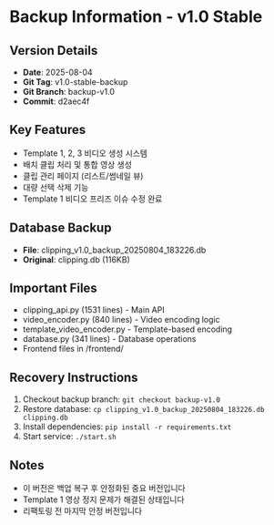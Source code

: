 # Backup Information - v1.0 Stable

## Version Details
- **Date**: 2025-08-04
- **Git Tag**: v1.0-stable-backup  
- **Git Branch**: backup-v1.0
- **Commit**: d2aec4f

## Key Features
- Template 1, 2, 3 비디오 생성 시스템
- 배치 클립 처리 및 통합 영상 생성
- 클립 관리 페이지 (리스트/썸네일 뷰)
- 대량 선택 삭제 기능
- Template 1 비디오 프리즈 이슈 수정 완료

## Database Backup
- **File**: clipping_v1.0_backup_20250804_183226.db
- **Original**: clipping.db (116KB)

## Important Files
- clipping_api.py (1531 lines) - Main API
- video_encoder.py (840 lines) - Video encoding logic
- template_video_encoder.py - Template-based encoding
- database.py (341 lines) - Database operations
- Frontend files in /frontend/

## Recovery Instructions
1. Checkout backup branch: `git checkout backup-v1.0`
2. Restore database: `cp clipping_v1.0_backup_20250804_183226.db clipping.db`
3. Install dependencies: `pip install -r requirements.txt`
4. Start service: `./start.sh`

## Notes
- 이 버전은 백업 복구 후 안정화된 중요 버전입니다
- Template 1 영상 정지 문제가 해결된 상태입니다
- 리팩토링 전 마지막 안정 버전입니다
